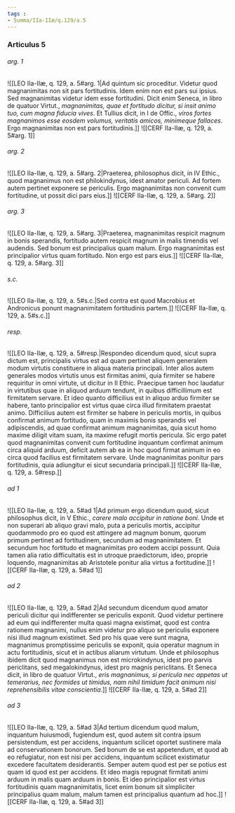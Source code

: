 ```yaml
---
tags : 
- Summa/IIa-IIæ/q.129/a.5
---
```


### Articulus 5

###### arg. 1
![[LEO IIa-IIæ, q. 129, a. 5#arg. 1|Ad quintum sic proceditur. Videtur quod magnanimitas non sit pars fortitudinis. Idem enim non est pars sui ipsius. Sed magnanimitas videtur idem esse fortitudini. Dicit enim Seneca, in libro de quatuor Virtut., *magnanimitas, quae et fortitudo dicitur, si insit animo tuo, cum magna fiducia vives*. Et Tullius dicit, in I de Offic., *viros fortes magnanimos esse eosdem volumus, veritatis amicos, minimeque fallaces*. Ergo magnanimitas non est pars fortitudinis.]]
![[CERF IIa-IIæ, q. 129, a. 5#arg. 1]]

###### arg. 2
![[LEO IIa-IIæ, q. 129, a. 5#arg. 2|Praeterea, philosophus dicit, in IV Ethic., quod magnanimus non est philokindynus, idest amator periculi. Ad fortem autem pertinet exponere se periculis. Ergo magnanimitas non convenit cum fortitudine, ut possit dici pars eius.]]
![[CERF IIa-IIæ, q. 129, a. 5#arg. 2]]

###### arg. 3
![[LEO IIa-IIæ, q. 129, a. 5#arg. 3|Praeterea, magnanimitas respicit magnum in bonis sperandis, fortitudo autem respicit magnum in malis timendis vel audendis. Sed bonum est principalius quam malum. Ergo magnanimitas est principalior virtus quam fortitudo. Non ergo est pars eius.]]
![[CERF IIa-IIæ, q. 129, a. 5#arg. 3]]

###### s.c.
![[LEO IIa-IIæ, q. 129, a. 5#s.c.|Sed contra est quod Macrobius et Andronicus ponunt magnanimitatem fortitudinis partem.]]
![[CERF IIa-IIæ, q. 129, a. 5#s.c.]]

###### resp.
![[LEO IIa-IIæ, q. 129, a. 5#resp.|Respondeo dicendum quod, sicut supra dictum est, principalis virtus est ad quam pertinet aliquem generalem modum virtutis constituere in aliqua materia principali. Inter alios autem generales modos virtutis unus est firmitas animi, quia firmiter se habere requiritur in omni virtute, ut dicitur in II Ethic. Praecipue tamen hoc laudatur in virtutibus quae in aliquod arduum tendunt, in quibus difficillimum est firmitatem servare. Et ideo quanto difficilius est in aliquo arduo firmiter se habere, tanto principalior est virtus quae circa illud firmitatem praestat animo. Difficilius autem est firmiter se habere in periculis mortis, in quibus confirmat animum fortitudo, quam in maximis bonis sperandis vel adipiscendis, ad quae confirmat animum magnanimitas, quia sicut homo maxime diligit vitam suam, ita maxime refugit mortis pericula. Sic ergo patet quod magnanimitas convenit cum fortitudine inquantum confirmat animum circa aliquid arduum, deficit autem ab ea in hoc quod firmat animum in eo circa quod facilius est firmitatem servare. Unde magnanimitas ponitur pars fortitudinis, quia adiungitur ei sicut secundaria principali.]]
![[CERF IIa-IIæ, q. 129, a. 5#resp.]]

###### ad 1
![[LEO IIa-IIæ, q. 129, a. 5#ad 1|Ad primum ergo dicendum quod, sicut philosophus dicit, in V Ethic., *carere malo accipitur in ratione boni*. Unde et non superari ab aliquo gravi malo, puta a periculis mortis, accipitur quodammodo pro eo quod est attingere ad magnum bonum, quorum primum pertinet ad fortitudinem, secundum ad magnanimitatem. Et secundum hoc fortitudo et magnanimitas pro eodem accipi possunt. Quia tamen alia ratio difficultatis est in utroque praedictorum, ideo, proprie loquendo, magnanimitas ab Aristotele ponitur alia virtus a fortitudine.]]
![[CERF IIa-IIæ, q. 129, a. 5#ad 1]]

###### ad 2
![[LEO IIa-IIæ, q. 129, a. 5#ad 2|Ad secundum dicendum quod amator periculi dicitur qui indifferenter se periculis exponit. Quod videtur pertinere ad eum qui indifferenter multa quasi magna existimat, quod est contra rationem magnanimi, nullus enim videtur pro aliquo se periculis exponere nisi illud magnum existimet. Sed pro his quae vere sunt magna, magnanimus promptissime periculis se exponit, quia operatur magnum in actu fortitudinis, sicut et in actibus aliarum virtutum. Unde et philosophus ibidem dicit quod magnanimus non est microkindynus, idest pro parvis periclitans, sed megalokindynus, idest pro magnis periclitans. Et Seneca dicit, in libro de quatuor Virtut., *eris magnanimus, si pericula nec appetas ut temerarius, nec formides ut timidus, nam nihil timidum facit animum nisi reprehensibilis vitae conscientia*.]]
![[CERF IIa-IIæ, q. 129, a. 5#ad 2]]

###### ad 3
![[LEO IIa-IIæ, q. 129, a. 5#ad 3|Ad tertium dicendum quod malum, inquantum huiusmodi, fugiendum est, quod autem sit contra ipsum persistendum, est per accidens, inquantum scilicet oportet sustinere mala ad conservationem bonorum. Sed bonum de se est appetendum, et quod ab eo refugiatur, non est nisi per accidens, inquantum scilicet existimatur excedere facultatem desiderantis. Semper autem quod est per se potius est quam id quod est per accidens. Et ideo magis repugnat firmitati animi arduum in malis quam arduum in bonis. Et ideo principalior est virtus fortitudinis quam magnanimitatis, licet enim bonum sit simpliciter principalius quam malum, malum tamen est principalius quantum ad hoc.]]
![[CERF IIa-IIæ, q. 129, a. 5#ad 3]]

